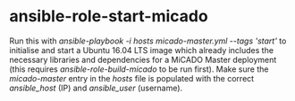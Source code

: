 # ansible-role-start-micado

Run this with _ansible-playbook -i hosts micado-master.yml --tags 'start'_ to initialise and start a Ubuntu 16.04 LTS image which already includes the necessary libraries and dependencies for a MiCADO Master deployment (this requires *ansible-role-build-micado* to be run first). Make sure the *micado-master* entry in the _hosts_ file is populated with the correct *ansible_host* (IP) and *ansible_user* (username).